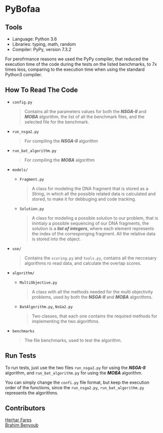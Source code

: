 # PyBofaa

## Tools

* Language: Python 3.6
* Libraries: typing, math, random
* Compiler: PyPy, version 7.3.2

For perofrmance reasons we used the PyPy compiler, that reduced the execution time of the code during the tests on the listed benchmarks, to 7x times less, comparing to the execution time when using the standard Python3 compiler.

## How To Read The Code

* `config.py`
  > Contains all the parameters values for both the ***NSGA-II*** and ***MOBA*** algorithm, the list of all the benchmark files, and the selected file for the benchmark.

* `run_nsga2.py`
  > For compiling the ***NSGA-II*** algorithm

* `run_bat_algorithm.py`
  > For compiling the ***MOBA*** algorithm

* `models/`
  * `Fragment.py`
    > A class for modeling the DNA fragment that is stored as a *String*, in which all the possible related data is calculated and stored, to make it for debbuging and code tracking.

  * `Solution.py`
    > A class for modeling a possible solution to our problem, that is inintialy a possible sequencing of our DNA fragments, the solution is a ***list of integers***, where each element represents the index of the corresponging fragment. All the relative data is stored into the object.

* `use/`
  > Contains the `scoring.py` and `tools.py`, contains all the neccesary algorithms ro read data, and calculate the overlap scores.
  
* `algorithm/`
  * `MultiObjective.py`
    > A class with all the methods needed for the multi objectivity problems, used by both the ***NSGA-II*** and ***MOBA*** algorithms.

  * `BatAlgorithm.py`, `NsGa2.py`
    > Two classes, that each one contains the required methods for implementing the two algorithms.

* `benchmarks`
  > The file benchmarks, used to test the algorithm.

## Run Tests

To run tests, just use the two files `run_nsga2.py` for using the ***NSGA-II*** algorithm, and  `run_bat_algorithm.py` for using the ***MOBA*** algorithm.

You can simply change the `confi.py` file format, but keep the execution order of the functions, since the `run_nsga2.py`, `run_bat_algorithm.py` represents the algorithms.

## Contributors

[Herhar Fares](https://github.com/HerharFares)  
[Brahim Benyoub](mailto:brahim.weldtest@gmail.com)
